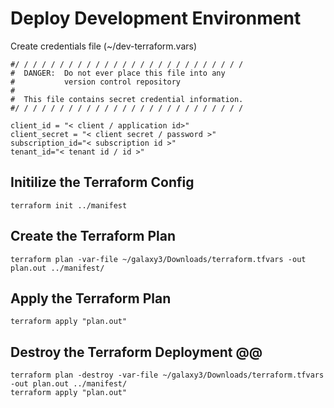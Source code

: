 # Deploy Development Environment #

Create credentials file (~/dev-terraform.vars)
```
#/ / / / / / / / / / / / / / / / / / / / / / / / / /
#  DANGER:  Do not ever place this file into any 
#           version control repository
#
#  This file contains secret credential information.
#/ / / / / / / / / / / / / / / / / / / / / / / / / / 

client_id = "< client / application id>"
client_secret = "< client secret / password >"
subscription_id="< subscription id >"
tenant_id="< tenant id / id >"

```

## Initilize the Terraform Config ##
```
terraform init ../manifest
```

## Create the Terraform Plan ##
```
terraform plan -var-file ~/galaxy3/Downloads/terraform.tfvars -out plan.out ../manifest/
```

## Apply the Terraform Plan ##
```
terraform apply "plan.out"
```

## Destroy the Terraform Deployment @@
```
terraform plan -destroy -var-file ~/galaxy3/Downloads/terraform.tfvars -out plan.out ../manifest/
terraform apply "plan.out"
```